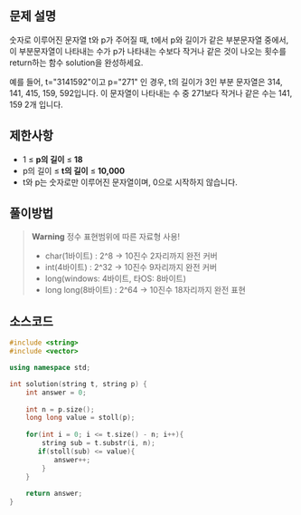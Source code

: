 ## 문제 설명
숫자로 이루어진 문자열 t와 p가 주어질 때, t에서 p와 길이가 같은 부분문자열 중에서, 이 부분문자열이 나타내는
수가 p가 나타내는 수보다 작거나 같은 것이 나오는 횟수를 return하는 함수 solution을 완성하세요.

예를 들어, t="3141592"이고 p="271" 인 경우, t의 길이가 3인 부분 문자열은 314, 141, 415, 159, 592입니다. 이
문자열이 나타내는 수 중 271보다 작거나 같은 수는 141, 159 2개 입니다.


## 제한사항
- 1 ≤ **p의 길이** ≤ **18**
- p의 길이 ≤ **t의 길이** ≤ **10,000**
- t와 p는 숫자로만 이루어진 문자열이며, 0으로 시작하지 않습니다.


## 풀이방법
> **Warning** 정수 표현범위에 따른 자료형 사용!  
> - char(1바이트) : 2^8 -> 10진수 2자리까지 완전 커버  
> - int(4바이트) : 2^32 -> 10진수 9자리까지 완전 커버  
> - long(windows: 4바이트, 타OS: 8바이트)  
> - long long(8바이트) : 2^64 -> 10진수 18자리까지 완전 표현  


## 소스코드
```C++
#include <string>
#include <vector>

using namespace std;

int solution(string t, string p) {
    int answer = 0;
    
    int n = p.size();
    long long value = stoll(p);
    
    for(int i = 0; i <= t.size() - n; i++){
        string sub = t.substr(i, n);
       if(stoll(sub) <= value){
           answer++;
        }
    }
    
    return answer;
}
```

